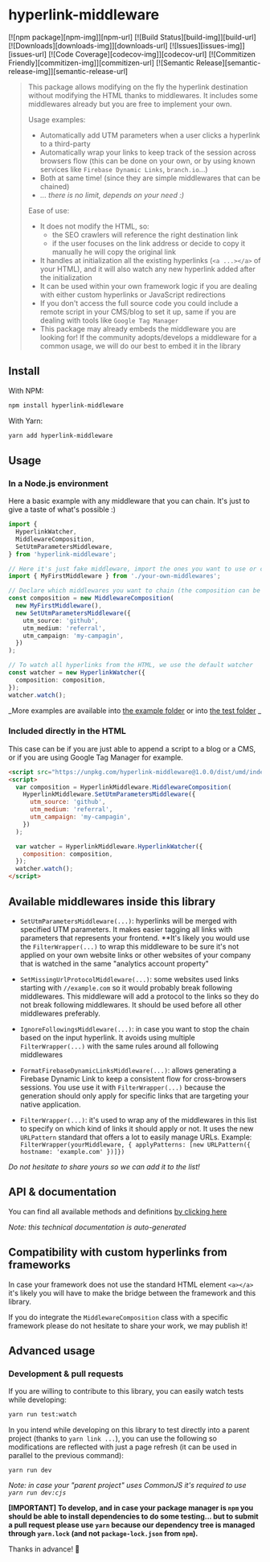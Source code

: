 # hyperlink-middleware

[![npm package][npm-img]][npm-url]
[![Build Status][build-img]][build-url]
[![Downloads][downloads-img]][downloads-url]
[![Issues][issues-img]][issues-url]
[![Code Coverage][codecov-img]][codecov-url]
[![Commitizen Friendly][commitizen-img]][commitizen-url]
[![Semantic Release][semantic-release-img]][semantic-release-url]

> This package allows modifying on the fly the hyperlink destination without modifying the HTML thanks to middlewares. It includes some middlewares already but you are free to implement your own.
>
> Usage examples:
>
> - Automatically add UTM parameters when a user clicks a hyperlink to a third-party
> - Automatically wrap your links to keep track of the session across browsers flow (this can be done on your own, or by using known services like `Firebase Dynamic Links`, `branch.io`...)
> - Both at same time! (since they are simple middlewares that can be chained)
> - _... there is no limit, depends on your need :)_
>
> Ease of use:
>
> - It does not modify the HTML, so:
>   - the SEO crawlers will reference the right destination link
>   - if the user focuses on the link address or decide to copy it manually he will copy the original link
> - It handles at initialization all the existing hyperlinks (`<a ...></a>` of your HTML), and it will also watch any new hyperlink added after the initialization
> - It can be used within your own framework logic if you are dealing with either custom hyperlinks or JavaScript redirections
> - If you don't access the full source code you could include a remote script in your CMS/blog to set it up, same if you are dealing with tools like `Google Tag Manager`
> - This package may already embeds the middleware you are looking for! If the community adopts/develops a middleware for a common usage, we will do our best to embed it in the library

## Install

With NPM:

```bash
npm install hyperlink-middleware
```

With Yarn:

```bash
yarn add hyperlink-middleware
```

## Usage

### In a Node.js environment

Here a basic example with any middleware that you can chain. It's just to give a taste of what's possible :)

```ts
import {
  HyperlinkWatcher,
  MiddlewareComposition,
  SetUtmParametersMiddleware,
} from 'hyperlink-middleware';

// Here it's just fake middleware, import the ones you want to use or create your own
import { MyFirstMiddleware } from './your-own-middlewares';

// Declare which middlewares you want to chain (the composition can be used directly and without any `HyperlinkWatcher` instance if you don't want to watch HTML hyperlinks, you could use for example `const transformedLink = composition.applyToLink('https://example.com')`)
const composition = new MiddlewareComposition(
  new MyFirstMiddleware(),
  new SetUtmParametersMiddleware({
    utm_source: 'github',
    utm_medium: 'referral',
    utm_campaign: 'my-campagin',
  })
);

// To watch all hyperlinks from the HTML, we use the default watcher
const watcher = new HyperlinkWatcher({
  composition: composition,
});
watcher.watch();
```

_More examples are available into [the example folder](examples/) or into [the test folder](examples/) _

### Included directly in the HTML

This case can be if you are just able to append a script to a blog or a CMS, or if you are using Google Tag Manager for example.

```html
<script src="https://unpkg.com/hyperlink-middleware@1.0.0/dist/umd/index.min.js"></script>
<script>
  var composition = HyperlinkMiddleware.MiddlewareComposition(
    HyperlinkMiddleware.SetUtmParametersMiddleware({
      utm_source: 'github',
      utm_medium: 'referral',
      utm_campaign: 'my-campagin',
    })
  );

  var watcher = HyperlinkMiddleware.HyperlinkWatcher({
    composition: composition,
  });
  watcher.watch();
</script>
```

## Available middlewares inside this library

- `SetUtmParametersMiddleware(...)`: hyperlinks will be merged with specified UTM parameters. It makes easier tagging all links with parameters that represents your frontend. \*\*It's likely you would use the `FilterWrapper(...)` to wrap this middleware to be sure it's not applied on your own website links or other websites of your company that is watched in the same "analytics account property"

- `SetMissingUrlProtocolMiddleware(...)`: some websites used links starting with `//example.com` so it would probably break following middlewares. This middleware will add a protocol to the links so they do not break following middlewares. It should be used before all other middlewares preferably.

- `IgnoreFollowingsMiddleware(...)`: in case you want to stop the chain based on the input hyperlink. It avoids using multiple `FilterWrapper(...)` with the same rules around all following middlewares

- `FormatFirebaseDynamicLinksMiddleware(...)`: allows generating a Firebase Dynamic Link to keep a consistent flow for cross-browsers sessions. You use use it with `FilterWrapper(...)` because the generation should only apply for specific links that are targeting your native application.

- `FilterWrapper(...)`: it's used to wrap any of the middlewares in this list to specify on which kind of links it should apply or not. It uses the new `URLPattern` standard that offers a lot to easily manage URLs. Example: `FilterWrapper(yourMiddleware, { applyPatterns: [new URLPattern({ hostname: 'example.com' })]})`

_Do not hesitate to share yours so we can add it to the list!_

## API & documentation

You can find all available methods and definitions [by clicking here](docs/TYPINGS.md)

_Note: this technical documentation is auto-generated_

## Compatibility with custom hyperlinks from frameworks

In case your framework does not use the standard HTML element `<a></a>` it's likely you will have to make the bridge between the framework and this library.

If you do integrate the `MiddlewareComposition` class with a specific framework please do not hesitate to share your work, we may publish it!

## Advanced usage

### Development & pull requests

If you are willing to contribute to this library, you can easily watch tests while developing:

```bash
yarn run test:watch
```

In you intend while developing on this library to test directly into a parent project (thanks to `yarn link ...`), you can use the following so modifications are reflected with just a page refresh (it can be used in parallel to the previous command):

```
yarn run dev
```

_Note: in case your "parent project" uses CommonJS it's required to use `yarn run dev:cjs`_

**[IMPORTANT] To develop, and in case your package manager is `npm` you should be able to install dependencies to do some testing... but to submit a pull request please use `yarn` because our dependency tree is managed through `yarn.lock` (and not `package-lock.json` from `npm`).**

Thanks in advance! 🚀
